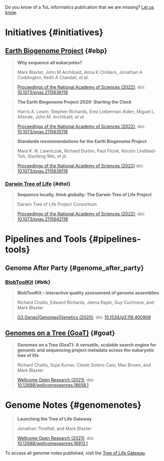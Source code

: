 Do you know of a ToL informatics publication that we are missing?
[Let us know](https://github.com/sanger-tol/pipelines-website/issues/new?assignees=priyanka-surana&labels=&projects=&template=publications.yaml&title=%5BPublication%5D%3A+DOI).

# Initiatives {#initiatives}

## [Earth Biogenome Project](https://www.earthbiogenome.org) {#ebp}

> **Why sequence all eukaryotes?**
>
> Mark Blaxter, John M Archibald, Anna K Childers, Jonathan A Coddington, Keith A Crandall, *et al.*
>
> [Proceedings of the National Academy of Sciences (2022)](https://www.pnas.org/doi/full/10.1073/pnas.2115636118);
> doi: [10.1073/pnas.2115636118](https://doi.org/10.1073/pnas.2115636118)

> **The Earth Biogenome Project 2020: Starting the Clock**
>
> Harris A. Lewin, Stephen Richards, Erez Lieberman Aiden, Miguel L. Allende, John M. Archibald, *et al.*
>
> [Proceedings of the National Academy of Sciences (2022)](https://www.pnas.org/doi/full/10.1073/pnas.2115635118);
> doi: [10.1073/pnas.2115635118](https://doi.org/10.1073/pnas.2115635118)

> **Standards recommendations for the Earth Biogenome Project**
>
> Mara K. N. Lawniczak, Richard Durbin, Paul Flicek, Kerstin Lindblad-Toh, Xiaofeng Wei, *et al.*
>
> [Proceedings of the National Academy of Sciences (2022)](https://www.pnas.org/doi/full/10.1073/pnas.2115639118)
> doi: [10.1073/pnas.2115639118](https://doi.org/10.1073/pnas.2115639118)

### [Darwin Tree of Life](https://www.darwintreeoflife.org) {#dtol}

> **Sequence locally, think globally: The Darwin Tree of Life Project**
>
> Darwin Tree of Life Project Consortium
>
> [Proceedings of the National Academy of Sciences (2022)](https://www.pnas.org/doi/full/10.1073/pnas.2115642118);
> doi: [10.1073/pnas.2115642118](https://doi.org/10.1073/pnas.2115642118)

# Pipelines and Tools {#pipelines-tools}

## Genome After Party {#genome_after_party}

### [BlobToolKit](https://blobtoolkit.genomehubs.org) {#btk}

> **BlobToolKit – interactive quality assessment of genome assemblies**
>
> Richard Challis, Edward Richards, Jeena Rajan, Guy Cochrane, and Mark Blaxter
>
> [G3 Genes|Genomes|Genetics (2020)](https://www.ncbi.nlm.nih.gov/pmc/articles/PMC7144090/);
> doi: [10.1534/g3.119.400908](https://doi.org/10.1534/g3.119.400908)

## [Genomes on a Tree (GoaT)](https://goat.genomehubs.org) {#goat}

> **Genomes on a Tree (GoaT): A versatile, scalable search engine for genomic and sequencing project metadata across the eukaryotic tree of life**
>
> Richard Challis, Sujai Kumar, Cibele Sotero-Caio, Max Brown, and Mark Blaxter
>
> [Wellcome Open Research (2021)](https://wellcomeopenresearch.org/articles/8-24/v1);
> doi: [10.12688/wellcomeopenres.18658.1](https://doi.org/10.12688/wellcomeopenres.18658.1)

# Genome Notes {#genomenotes}

> **Launching the Tree of Life Gateway**
>
> Jonathan Threlfall, and Mark Blaxter
>
> [Wellcome Open Research (2021)](https://wellcomeopenresearch.org/articles/6-125/v1);
> doi: [10.12688/wellcomeopenres.16913.1](https://doi.org/10.12688/wellcomeopenres.16913.1)

To access all genome notes published, visit the [Tree of Life Gateway](https://wellcomeopenresearch.org/treeoflife).
